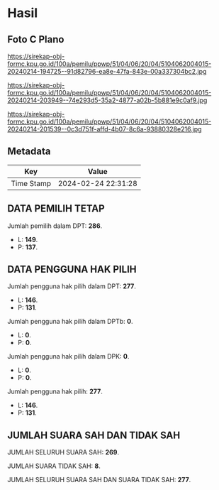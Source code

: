 # Hasil

## Foto C Plano

https://sirekap-obj-formc.kpu.go.id/100a/pemilu/ppwp/51/04/06/20/04/5104062004015-20240214-194725--91d82796-ea8e-47fa-843e-00a337304bc2.jpg

https://sirekap-obj-formc.kpu.go.id/100a/pemilu/ppwp/51/04/06/20/04/5104062004015-20240214-203949--74e293d5-35a2-4877-a02b-5b881e9c0af9.jpg

https://sirekap-obj-formc.kpu.go.id/100a/pemilu/ppwp/51/04/06/20/04/5104062004015-20240214-201539--0c3d751f-affd-4b07-8c6a-93880328e216.jpg


## Metadata

| Key        | Value               |
| ---------- | ------------------- |
| Time Stamp | 2024-02-24 22:31:28 |


## DATA PEMILIH TETAP

Jumlah pemilih dalam DPT: **286**.
 * L: **149**.
 * P: **137**.

## DATA PENGGUNA HAK PILIH

Jumlah pengguna hak pilih dalam DPT: **277**.
 * L: **146**.
 * P: **131**.

Jumlah pengguna hak pilih dalam DPTb: **0**.
 * L: **0**.
 * P: **0**.

Jumlah pengguna hak pilih dalam DPK: **0**.
 * L: **0**.
 * P: **0**.

Jumlah pengguna hak pilih: **277**.
 * L: **146**.
 * P: **131**.

## JUMLAH SUARA SAH DAN TIDAK SAH

JUMLAH SELURUH SUARA SAH: **269**.

JUMLAH SUARA TIDAK SAH: **8**.

JUMLAH SELURUH SUARA SAH DAN SUARA TIDAK SAH: **277**.


